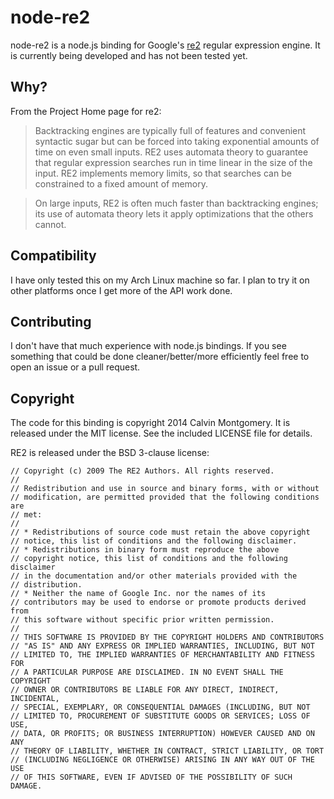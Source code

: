 node-re2
========

node-re2 is a node.js binding for Google's [re2](https://code.google.com/p/re2/) regular expression engine.  It is currently being developed and has not been tested yet.

## Why?

From the Project Home page for re2:

>Backtracking engines are typically full of features and convenient syntactic sugar but can be forced into taking exponential amounts of time on even small inputs. RE2 uses automata theory to guarantee that regular expression searches run in time linear in the size of the input. RE2 implements memory limits, so that searches can be constrained to a fixed amount of memory.

>On large inputs, RE2 is often much faster than backtracking engines; its use of automata theory lets it apply optimizations that the others cannot.


## Compatibility

I have only tested this on my Arch Linux machine so far.  I plan to try it on other platforms once I get more of the API work done.

## Contributing

I don't have that much experience with node.js bindings.  If you see something that could be done cleaner/better/more efficiently feel free to open an issue or a pull request.

## Copyright

The code for this binding is copyright 2014 Calvin Montgomery.  It is released under the MIT license.  See the included LICENSE file for details.

RE2 is released under the BSD 3-clause license:

```
// Copyright (c) 2009 The RE2 Authors. All rights reserved.
//
// Redistribution and use in source and binary forms, with or without
// modification, are permitted provided that the following conditions are
// met:
//
// * Redistributions of source code must retain the above copyright
// notice, this list of conditions and the following disclaimer.
// * Redistributions in binary form must reproduce the above
// copyright notice, this list of conditions and the following disclaimer
// in the documentation and/or other materials provided with the
// distribution.
// * Neither the name of Google Inc. nor the names of its
// contributors may be used to endorse or promote products derived from
// this software without specific prior written permission.
//
// THIS SOFTWARE IS PROVIDED BY THE COPYRIGHT HOLDERS AND CONTRIBUTORS
// "AS IS" AND ANY EXPRESS OR IMPLIED WARRANTIES, INCLUDING, BUT NOT
// LIMITED TO, THE IMPLIED WARRANTIES OF MERCHANTABILITY AND FITNESS FOR
// A PARTICULAR PURPOSE ARE DISCLAIMED. IN NO EVENT SHALL THE COPYRIGHT
// OWNER OR CONTRIBUTORS BE LIABLE FOR ANY DIRECT, INDIRECT, INCIDENTAL,
// SPECIAL, EXEMPLARY, OR CONSEQUENTIAL DAMAGES (INCLUDING, BUT NOT
// LIMITED TO, PROCUREMENT OF SUBSTITUTE GOODS OR SERVICES; LOSS OF USE,
// DATA, OR PROFITS; OR BUSINESS INTERRUPTION) HOWEVER CAUSED AND ON ANY
// THEORY OF LIABILITY, WHETHER IN CONTRACT, STRICT LIABILITY, OR TORT
// (INCLUDING NEGLIGENCE OR OTHERWISE) ARISING IN ANY WAY OUT OF THE USE
// OF THIS SOFTWARE, EVEN IF ADVISED OF THE POSSIBILITY OF SUCH DAMAGE.
```
